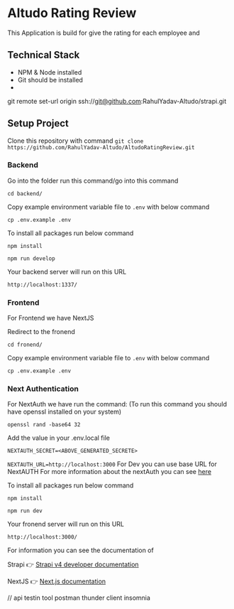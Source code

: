 # Altudo Rating Review
This Application is build for give the rating for each employee and 

## Technical Stack
- NPM & Node installed
- Git should be installed
- 

git remote set-url origin ssh://git@github.com:RahulYadav-Altudo/strapi.git

## Setup Project 

Clone this repository with command   `git clone https://github.com/RahulYadav-Altudo/AltudoRatingReview.git`

### Backend

Go into the folder run this command/go into this command

`cd backend/`

Copy example environment variable file to `.env` with below command

`cp .env.example .env`

To install all packages run below command

`npm install`

`npm run develop`

Your backend server will run on this URL

`http://localhost:1337/`

### Frontend

For Frontend we have NextJS

Redirect to the fronend

`cd fronend/`

Copy example environment variable file to `.env` with below command

`cp .env.example .env`

### Next Authentication

For NextAuth we have run the command: (To run this command you should have openssl installed on your system)

`openssl rand -base64 32`

Add the value in your .env.local file

`NEXTAUTH_SECRET=<ABOVE_GENERATED_SECRETE>`

`NEXTAUTH_URL=http://localhost:3000`
For Dev you can use base URL for NextAUTH
For more information about the nextAuth you can see [here](https://next-auth.js.org/configuration/options)

To install all packages run below command

`npm install`

`npm run dev`

Your fronend server will run on this URL

`http://localhost:3000/`


For information you can see the documentation of 

Strapi 👉 [Strapi v4 developer documentation](https://docs.strapi.io/developer-docs/latest/getting-started/introduction.html)

NextJS 👉 [Next.js documentation](https://nextjs.org/docs/getting-started)


// api testin tool 
postman
thunder client
insomnia